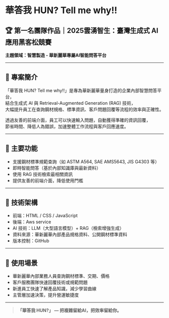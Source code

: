 # 華答我 HUN? Tell me why!!

## 🏆 第一名團隊作品｜2025雲湧智生：臺灣生成式 AI 應用黑客松競賽
**主題領域：智慧製造 - 華新麗華專屬AI智能問答平台**

---

## 📌 專案簡介
「華答我 HUN? Tell me why!!」是專為華新麗華量身打造的企業內部智慧問答平台，  
結合生成式 AI 與 Retrieval-Augmented Generation (RAG) 技術，  
大幅提升員工在查詢鋼材規格、標準資訊、客戶問題回覆等流程的效率與正確性。  

透過友善的前端介面，員工可以快速輸入問題，自動獲得準確的資訊回覆，  
節省時間、降低人為錯誤，加速整體工作流程與客戶回應速度。

---

## 🎯 主要功能
- 支援鋼材標準規範查詢（如 ASTM A564, SAE AMS5643, JIS G4303 等）
- 即時智能問答（基於內部知識庫與最新資料）
- 使用 RAG 技術檢索最相關資訊
- 提供友善的前端介面，降低使用門檻

---

## 🚀 技術架構
- 前端：HTML / CSS / JavaScript
- 後端：Aws service
- AI 技術：LLM（大型語言模型）+ RAG（檢索增強生成）
- 資料來源：華新麗華內部產品規格資料、公開鋼材標準資料
- 版本控制：GitHub

---

## 🧠 使用場景
- 華新麗華內部業務人員查詢鋼材標準、交期、價格
- 客戶服務團隊快速回覆技術或規範問題
- 新進員工快速了解產品知識，減少學習曲線
- 主管層加速決策，提升營運敏捷度

---



> **「華答我 HUN?」 — 把複雜留給AI，把效率留給你。**

